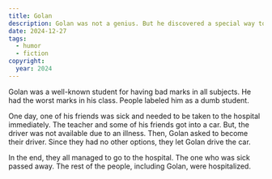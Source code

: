 ```yaml
---
title: Golan
description: Golan was not a genius. But he discovered a special way to go to a hospital. Do you know how he took everybody to the hospital?
date: 2024-12-27
tags:
  - humor
  - fiction
copyright:
  year: 2024
---
```


Golan was a well-known student for having bad marks in all subjects. He had the worst marks in his class. People labeled him as a dumb student.

One day, one of his friends was sick and needed to be taken to the hospital immediately. The teacher and some of his friends got into a car. But, the driver was not available due to an illness. Then, Golan asked to become their driver. Since they had no other options, they let Golan drive the car.

In the end, they all managed to go to the hospital. The one who was sick passed away. The rest of the people, including Golan, were hospitalized.
